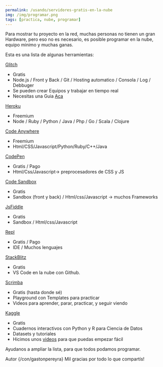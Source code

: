 ```yaml
---
permalink: /usando/servidores-gratis-en-la-nube
img: /img/programar.png
tags: [practica, nube, programar]
---
```


Para mostrar tu proyecto en la red, muchas personas no tienen un gran Hardware, pero eso no es necesario, es posible programar en la nube, equipo minimo y muchas ganas.


Esta es una lista de algunas herramientas:

[Glitch](https://glitch.com/) 

* Gratis
* Node.js / Front y Back / Git / Hosting automatico / Consola / Log / Debbuger
* Se pueden crear Equipos y trabajar en tiempo real
* Necesitas una Guia <a href="https://github.com/gastonpereyra/Apuntes_Glitch">Aca</a>

[Heroku](https://www.heroku.com)

* Freemium
* Node / Ruby / Python / Java / Php / Go / Scala / Clojure

[Code Anywhere](https://codeanywhere.com)

* Freemium
* Html/CSS/Javascript/Python/Ruby/C++/Java

[CodePen](https://codepen.io/)

* Gratis / Pago
* Html/Css/Javascript-> preprocesadores de CSS y JS

[Code Sandbox](https://codesandbox.io/)

* Gratis
* Sandbox (front y back) / Html/css/Javascript -> muchos Frameworks

[JsFiddle](https://jsfiddle.net/)

* Gratis
* Sandbox / Html/css/Javascript

[Repl](https://repl.it)

* Gratis / Pago
* IDE / Muchos lenguajes

[StackBlitz](https://stackblitz.com/)

* Gratis
* VS Code en la nube con Github.


[Scrimba](https://scrimba.com)
* Gratis (hasta donde sé)
* Playground con Templates para practicar
* Videos para aprender, parar, practicar, y seguir viendo

[Kaggle](https://kaggle.com)
* Gratis
* Cuadernos interactivos con Python y R para Ciencia de Datos
* Datasets y tutoriales
* Hicimos unos [videos](https://www.youtube.com/playlist?list=PLuw2k9vttfEzIX9zAstHHKa-RHbr0UkJR) para que puedas empezar fácil

Ayudanos a ampliar la lista, para que todos podamos programar.

Autor {/con/gastonpereyra} Mil gracias por todo lo que compartís!
